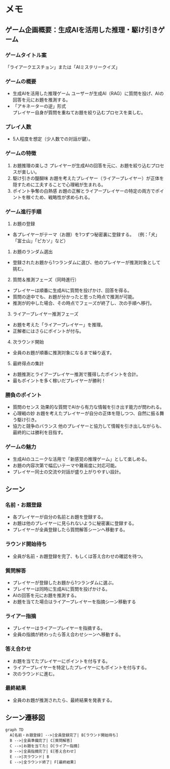 # メモ

## ゲーム企画概要：生成AIを活用した推理・駆け引きゲーム

### ゲームタイトル案
「ライアークエスチョン」または「AIミステリークイズ」

### ゲームの概要
* 生成AIを活用した推理ゲーム
  ユーザーが生成AI（RAG）に質問を投げ、AIの回答を元にお題を推測する。
* 「アキネーターの逆」形式  
  プレイヤー自身が質問を重ねてお題を絞り込むプロセスを楽しむ。

### プレイ人数
* 5人程度を想定（少人数での対話が鍵）。

### ゲームの特徴
1. お題推理の楽しさ
  プレイヤーが生成AIの回答を元に、お題を絞り込むプロセスが楽しい。
2. 駆け引きの醍醐味
  お題を考えたプレイヤー（ライアープレイヤー）が正体を隠すために工夫することで心理戦が生まれる。
3. ポイント争奪の白熱感
  お題の正解とライアープレイヤーの特定の両方でポイントを稼ぐため、戦略性が求められる。

### ゲーム進行手順

1. お題の登録
  * 各プレイヤーがテーマ（お題）を1つずつ秘密裏に登録する。
  （例：「犬」「富士山」「ピカソ」など）

1. お題のランダム選出
  * 登録されたお題から1つランダムに選び、他のプレイヤーが推測対象として挑む。

2. 質問＆推測フェーズ（同時進行）
  * プレイヤーは順番に生成AIに質問を投げかけ、回答を得る。
  * 質問の途中でも、お題が分かったと思った時点で推測が可能。
  * 推測が的中した場合、その時点でフェーズが終了し、次の手順へ移行。

3. ライアープレイヤー推測フェーズ
  * お題を考えた「ライアープレイヤー」を推理。
  * 正解者にはさらにポイントが付与。

4. 次ラウンド開始
  * 全員のお題が順番に推測対象になるまで繰り返す。

5. 最終得点の集計
  * お題推測とライアープレイヤー推測で獲得したポイントを合計。
  * 最もポイントを多く稼いだプレイヤーが勝利！

### 勝負のポイント
* 質問のセンス
  効果的な質問でAIから有力な情報を引き出す能力が問われる。
* 心理戦の妙
  お題を考えたプレイヤーが自分の正体を隠しつつ、自然に振る舞う駆け引き。
* 協力と競争のバランス
  他のプレイヤーと協力して情報を引き出しながらも、最終的には勝利を目指す。

### ゲームの魅力
* 生成AIのユニークな活用で「新感覚の推理ゲーム」として楽しめる。
* お題の内容次第で幅広いテーマや難易度に対応可能。
* プレイヤー同士の交流や対話が盛り上がりやすい設計。

## シーン

### 名前・お題登録
* 各プレイヤーが自分の名前とお題を登録する。
* お題は他のプレイヤーに見られないように秘密裏に登録する。
* プレイヤーが全員登録したら質問解答シーンへ移動する。

### ラウンド開始待ち
* 全員が名前・お題登録を完了、もしくは答え合わせの確認を待つ。

### 質問解答
* プレイヤーが登録したお題から1つランダムに選ぶ。
* プレイヤーは同時に生成AIに質問を投げかける。
* AIの回答を元にお題を推測する。
* お題を当てた場合はライアープレイヤーを指摘シーン移動する

### ライアー指摘
* プレイヤーはライアープレイヤーを指摘する。
* 全員の指摘が終わったら答え合わせシーンへ移動する。

### 答え合わせ
* お題を当てたプレイヤーにポイントを付与する。
* ライアープレイヤーを特定したプレイヤーにもポイントを付与する。
* 次のラウンドに進む。

### 最終結果
* 全員のお題が推測されたら、最終結果を発表する。

## シーン遷移図

```mermaid
graph TD
  A[名前・お題登録] -->|全員登録完了| B[ラウンド開始待ち]
  B -->|全員準備完了| C[質問解答]
  C -->|お題を当てた| D[ライアー指摘]
  D -->|全員指摘完了| E[答え合わせ]
  E -->|次ラウンド| B
  E -->|全ラウンド終了| F[最終結果]
```

